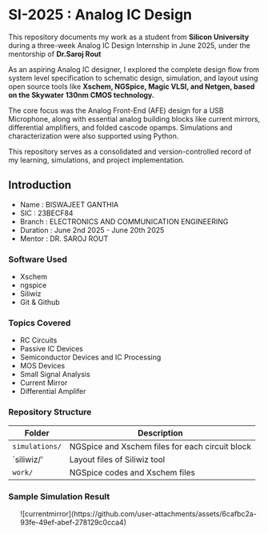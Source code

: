 # SI-2025 : Analog IC Design

This repository documents my work as a student from **Silicon University** during a three-week Analog IC Design Internship in June 2025, under the mentorship of **Dr.Saroj Rout**

As an aspiring Analog IC designer, I explored the complete design flow from system level specification to schematic design, simulation, and layout using open source tools like **Xschem, NGSpice, Magic VLSI, and Netgen, based on the Skywater 130nm CMOS technology.**

The core focus was the Analog Front-End (AFE) design for a USB Microphone, along with essential analog building blocks like current mirrors, differential amplifiers, and folded cascode opamps. Simulations and characterization were also supported using Python.

This repository serves as a consolidated and version-controlled record of my learning, simulations, and project implementation.

## Introduction
<ul>
    <li>Name : BISWAJEET GANTHIA</li>
    <li>SIC : 23BECF84</li>
    <li>Branch : ELECTRONICS AND COMMUNICATION ENGINEERING</li>
    <li>Duration : June 2nd 2025 - June 20th 2025</li>
    <li>Mentor : DR. SAROJ ROUT</li>
    
</ul>


### Software Used
<ul>
    <li>Xschem</li>
    <li>ngspice</li>
    <li>Siliwiz</li>
    <li>Git & Github</li>

  </ul>

### Topics Covered
<ul>
    <li>RC Circuits</li>
    <li>Passive IC Devices</li>
    <li>Semiconductor Devices and IC Processing</li>
    <li>MOS Devices</li>
    <li>Small Signal Analysis</li>
    <li>Current Mirror</li>
    <li>Differential Amplifer</li>
</ul>

### Repository Structure

| Folder         | Description                                         |
|----------------|-----------------------------------------------------|
| `simulations/` | NGSpice and Xschem files for each circuit block     |
| `siliwiz/'    | Layout files of Siliwiz tool                  |
| `work/`    | NGSpice codes and Xschem files  |

### Sample Simulation Result
<ul>
![currentmirror](https://github.com/user-attachments/assets/6cafbc2a-93fe-49ef-abef-278129c0cca4)


</ul>


